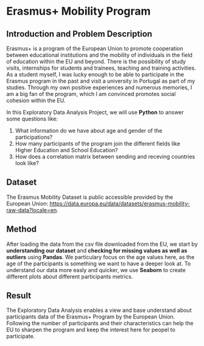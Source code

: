 # Erasmus+ Mobility Program

## Introduction and Problem Description
Erasmus+ is a program of the European Union to promote cooperation between educational institutions and the mobility of individuals in the field of education within the EU and beyond. There is the possibility of study visits, internships for students and trainees, teaching and training activities. As a student myself, I was lucky enough to be able to participate in the Erasmus program in the past and visit a university in Portugal as part of my studies. Through my own positive experiences and numerous memories, I am a big fan of the program, which I am convinced promotes social cohesion within the EU.

In this Exploratory Data Analysis Project, we will use **Python** to answer some questions like:
1. What information do we have about age and gender of the participations?
2. How many participants of the program join the different fields like Higher Education and School Education?
3. How does a correlation matrix between sending and receving countries look like? 

## Dataset
The Erasmus Mobility Dataset is public accessible provided by the European Union: https://data.europa.eu/data/datasets/erasmus-mobility-raw-data?locale=en.

## Method
After loading the data from the csv file downloaded from the EU, we start by **understanding our dataset** and **checking for missing values as well as outliers** using **Pandas**. We particulary focus on the age values here, as the age of the participants is something we want to have a deeper look at. 
To understand our data more easly and quicker, we use **Seaborn** to create different plots about different participants metrics.

## Result
The Exploratory Data Analysis enables a view and base understand about participants data of the Erasmus+ Program by the European Union. Following the number of participants and their characteristics can help the EU to sharpen the program and keep the interest here for peopel to participate.
